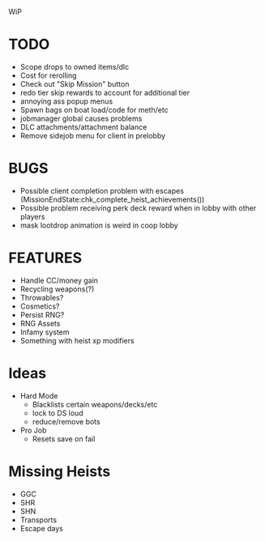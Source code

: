 WiP

# TODO

- Scope drops to owned items/dlc
- Cost for rerolling
- Check out "Skip Mission" button
- redo tier skip rewards to account for additional tier
- annoying ass popup menus
- Spawn bags on boat load/code for meth/etc
- jobmanager global causes problems
- DLC attachments/attachment balance
- Remove sidejob menu for client in prelobby

# BUGS

- Possible client completion problem with escapes (MissionEndState:chk_complete_heist_achievements())
- Possible problem receiving perk deck reward when in lobby with other players
- mask lootdrop animation is weird in coop lobby

# FEATURES

- Handle CC/money gain
- Recycling weapons(?)
- Throwables?
- Cosmetics?
- Persist RNG?
- RNG Assets
- Infamy system
- Something with heist xp modifiers

# Ideas

- Hard Mode
  - Blacklists certain weapons/decks/etc
  - lock to DS loud
  - reduce/remove bots
- Pro Job
  - Resets save on fail

# Missing Heists

- GGC
- SHR
- SHN
- Transports
- Escape days

